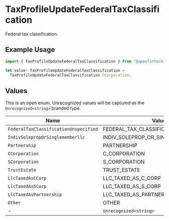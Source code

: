 # TaxProfileUpdateFederalTaxClassification

Federal tax classification.

## Example Usage

```typescript
import { TaxProfileUpdateFederalTaxClassification } from "@apexfintechsolutions/ascend-sdk/models/components";

let value: TaxProfileUpdateFederalTaxClassification =
  TaxProfileUpdateFederalTaxClassification.CCorporation;
```

## Values

This is an open enum. Unrecognized values will be captured as the `Unrecognized<string>` branded type.

| Name                                   | Value                                  |
| -------------------------------------- | -------------------------------------- |
| `FederalTaxClassificationUnspecified`  | FEDERAL_TAX_CLASSIFICATION_UNSPECIFIED |
| `IndivSolepropOrSinglememberllc`       | INDIV_SOLEPROP_OR_SINGLEMEMBERLLC      |
| `Partnership`                          | PARTNERSHIP                            |
| `CCorporation`                         | C_CORPORATION                          |
| `SCorporation`                         | S_CORPORATION                          |
| `TrustEstate`                          | TRUST_ESTATE                           |
| `LlcTaxedAsCCorp`                      | LLC_TAXED_AS_C_CORP                    |
| `LlcTaxedAsSCorp`                      | LLC_TAXED_AS_S_CORP                    |
| `LlcTaxedAsPartnership`                | LLC_TAXED_AS_PARTNERSHIP               |
| `Other`                                | OTHER                                  |
| -                                      | `Unrecognized<string>`                 |